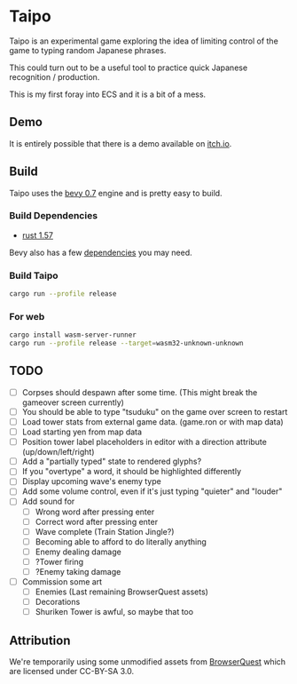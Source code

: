 # Taipo

Taipo is an experimental game exploring the idea of limiting control of the game to typing random Japanese phrases.

This could turn out to be a useful tool to practice quick Japanese recognition / production.

This is my first foray into ECS and it is a bit of a mess.

## Demo

It is entirely possible that there is a demo available on [itch.io](https://euclidean-whale.itch.io/taipo).

## Build

Taipo uses the [bevy 0.7](https://bevyengine.org/) engine and is pretty easy to build.

### Build Dependencies

- [rust 1.57](https://www.rust-lang.org/tools/install)

Bevy also has a few [dependencies](https://bevyengine.org/learn/book/getting-started/setup/) you may need.

### Build Taipo

```bash
cargo run --profile release
```

### For web

```bash
cargo install wasm-server-runner
cargo run --profile release --target=wasm32-unknown-unknown
```

## TODO

- [ ] Corpses should despawn after some time. (This might break the gameover screen currently)
- [ ] You should be able to type "tsuduku" on the game over screen to restart
- [ ] Load tower stats from external game data. (game.ron or with map data)
- [ ] Load starting yen from map data
- [ ] Position tower label placeholders in editor with a direction attribute (up/down/left/right)
- [ ] Add a "partially typed" state to rendered glyphs?
- [ ] If you "overtype" a word, it should be highlighted differently
- [ ] Display upcoming wave's enemy type
- [ ] Add some volume control, even if it's just typing "quieter" and "louder"
- [ ] Add sound for
  - [ ] Wrong word after pressing enter
  - [ ] Correct word after pressing enter
  - [ ] Wave complete (Train Station Jingle?)
  - [ ] Becoming able to afford to do literally anything
  - [ ] Enemy dealing damage
  - [ ] ?Tower firing
  - [ ] ?Enemy taking damage
- [ ] Commission some art
  - [ ] Enemies (Last remaining BrowserQuest assets)
  - [ ] Decorations
  - [ ] Shuriken Tower is awful, so maybe that too

## Attribution

We're temporarily using some unmodified assets from [BrowserQuest](https://github.com/mozilla/BrowserQuest) which are licensed under CC-BY-SA 3.0.
